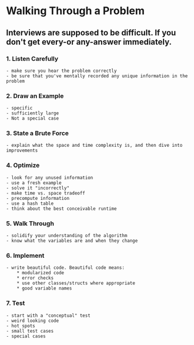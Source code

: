 # Walking Through a Problem
## Interviews are supposed to be difficult. If you don't get every-or any-answer immediately.

### 1. Listen Carefully
    - make sure you hear the problem correctly
    - be sure that you've mentally recorded any unique information in the problem

### 2. Draw an Example
    - specific
    - sufficiently large
    - Not a special case

### 3. State a Brute Force
    - explain what the space and time complexity is, and then dive into improvements

### 4. Optimize
    - look for any unused information
    - use a fresh example
    - solve it "incorrectly"
    - make time vs. space tradeoff
    - precompute information
    - use a hash table
    - think about the best conceivable runtime

### 5. Walk Through
    - solidify your understanding of the algorithm
    - know what the variables are and when they change

### 6. Implement
    - write beautiful code. Beautiful code means:
        * modularized code
        * error checks
        * use other classes/structs where appropriate
        * good variable names

### 7. Test
    - start with a "conceptual" test
    - weird looking code
    - hot spots
    - small test cases
    - special cases
